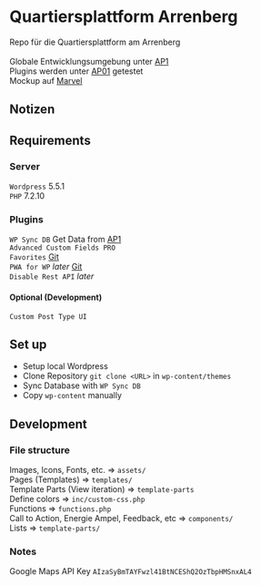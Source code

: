 # Quartiersplattform Arrenberg

Repo für die Quartiersplattform am Arrenberg <br> <br>
Globale Entwicklungsumgebung unter [AP1](https://ap1.arrenberg.studio) <br>
Plugins werden unter [AP01](https://ap01.arrenberg.studio) getestet<br>
Mockup auf [Marvel](https://marvelapp.com/prototype/8gfhabd/screen/73095691) <br>

## Notizen

## Requirements 

### Server
`Wordpress` 5.5.1 <br>
`PHP` 7.2.10

### Plugins

`WP Sync DB` Get Data from [AP1](http://ap1.arrenberg.studio/wp-admin/) <br>
`Advanced Custom Fields PRO` <br>
`Favorites` [Git](https://github.com/kylephillips/favorites) <br>
`PWA for WP` *later* [Git](https://github.com/ahmedkaludi/pwa-for-wp) <br>
`Disable Rest API` *later* <br>

#### Optional (Development)
`Custom Post Type UI`

## Set up
* Setup local Wordpress 
* Clone Repository
`git clone <URL>` in `wp-content/themes`
* Sync Database with `WP Sync DB`
* Copy `wp-content` manually

## Development

### File structure
Images, Icons, Fonts, etc. => `assets/` <br>
Pages (Templates) => `templates/` <br>
Template Parts (View iteration) => `template-parts` <br>
Define colors => `inc/custom-css.php` <br>
Functions => `functions.php` <br>
Call to Action, Energie Ampel, Feedback, etc => `components/` <br>
Lists => `template-parts/` <br>

### Notes

Google Maps API Key `AIzaSyBmTAYFwzl41BtNCEShQ2OzTbpHMSnxAL4`